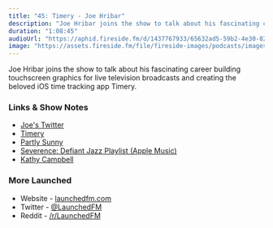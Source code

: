 ```yaml
---
title: "45: Timery - Joe Hribar"
description: "Joe Hribar joins the show to talk about his fascinating career building touchscreen graphics for live television broadcasts and creating the beloved iOS time tracking app Timery."
duration: "1:08:45"
audioUrl: "https://aphid.fireside.fm/d/1437767933/65632ad5-59b2-4e30-82d1-13845dce07dd/5ab9fcd1-b0cc-470f-8ace-60e224ba051f.mp3"
image: "https://assets.fireside.fm/file/fireside-images/podcasts/images/6/65632ad5-59b2-4e30-82d1-13845dce07dd/episodes/5/5ab9fcd1-b0cc-470f-8ace-60e224ba051f/cover.jpg?v=1"
---
```


<p>Joe Hribar joins the show to talk about his fascinating career building touchscreen graphics for live television broadcasts and creating the beloved iOS time tracking app Timery.</p>

<h3>Links &amp; Show Notes</h3>

<ul>
<li><a href="https://twitter.com/joehribar" rel="nofollow">Joe&#39;s Twitter</a></li>
<li><a href="https://timeryapp.com" rel="nofollow">Timery</a></li>
<li><a href="https://www.partlysunnyapp.com" rel="nofollow">Partly Sunny</a></li>
<li><a href="https://music.apple.com/us/playlist/severance-defiant-jazz/pl.c43f25a3ee1c48fbb890cbdc39d72cdc" rel="nofollow">Severence: Defiant Jazz Playlist (Apple Music)</a></li>
<li><a href="https://twitter.com/mrssoup" rel="nofollow">Kathy Campbell</a></li>
</ul>

<h3>More Launched</h3>

<ul>
<li>Website - <a href="https://launchedfm.com" rel="nofollow">launchedfm.com</a></li>
<li>Twitter - <a href="https://twitter.com/launchedfm" rel="nofollow">@LaunchedFM</a></li>
<li>Reddit - <a href="https://www.reddit.com/r/LaunchedFM/" rel="nofollow">/r/LaunchedFM</a></li>
</ul>
